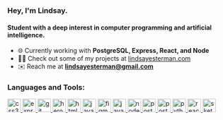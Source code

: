 <h3 align="left">Hey, I'm Lindsay. </h3>
<h4 align="left"> Student with a deep interest in computer programming and artificial intelligence.</h4>

-  🌐  Currently working with **PostgreSQL, Express, React, and Node**
- 👩‍💻 Check out some of my projects at [lindsayesterman.com](http://lindsayesterman.com)
- ✉️ Reach me at **lindsayesterman@gmail.com**

<h3 align="left">Languages and Tools:</h3>

<p align="left"> <a href="https://www.w3schools.com/css/" target="_blank"> <img
            src="https://devicons.github.io/devicon/devicon.git/icons/css3/css3-original-wordmark.svg" alt="css3"
            width="30" height="30" /> </a> <a href="https://expressjs.com" target="_blank"> <img
            src="https://devicons.github.io/devicon/devicon.git/icons/express/express-original-wordmark.svg"
            alt="express" width="30" height="30" /> </a> <a href="https://git-scm.com/" target="_blank"> <img
            src="https://www.vectorlogo.zone/logos/git-scm/git-scm-icon.svg" alt="git" width="30" height="30" /> </a> <a
        href="https://heroku.com" target="_blank"> <img src="https://www.vectorlogo.zone/logos/heroku/heroku-icon.svg"
            alt="heroku" width="30" height="30" /> </a> <a href="https://www.w3.org/html/" target="_blank"> <img
            src="https://devicons.github.io/devicon/devicon.git/icons/html5/html5-original-wordmark.svg" alt="html5"
            width="30" height="30" /> </a> <a href="https://www.java.com" target="_blank"> <img
            src="https://devicons.github.io/devicon/devicon.git/icons/java/java-original-wordmark.svg" alt="java"
            width="30" height="30" /> </a> <a href="https://www.figma.com/" target="_blank"> <img 
            src="https://www.vectorlogo.zone/logos/figma/figma-icon.svg" alt="figma"
            width="30" height="30"/> </a> <a href="https://developer.mozilla.org/en-US/docs/Web/JavaScript"
        target="_blank"> <img
            src="https://devicons.github.io/devicon/devicon.git/icons/javascript/javascript-original.svg"
            alt="javascript" width="30" height="30" /> </a> <a href="https://nodejs.org" target="_blank"> <img
            src="https://devicons.github.io/devicon/devicon.git/icons/nodejs/nodejs-original-wordmark.svg" alt="nodejs"
            width="30" height="30" /> </a> <a href="https://www.postgresql.org" target="_blank"> <img
            src="https://devicons.github.io/devicon/devicon.git/icons/postgresql/postgresql-original-wordmark.svg"
            alt="postgresql" width="30" height="30" /> </a> <a href="https://postman.com" target="_blank"> <img
            src="https://www.vectorlogo.zone/logos/getpostman/getpostman-icon.svg" alt="postman" width="30"
            height="30" /> </a> <a href="https://www.python.org" target="_blank"> <img
            src="https://devicons.github.io/devicon/devicon.git/icons/python/python-original.svg" alt="python"
            width="30" height="30" /> </a> <a href="https://reactjs.org/" target="_blank"> <img
            src="https://devicons.github.io/devicon/devicon.git/icons/react/react-original-wordmark.svg" alt="react"
            width="30" height="30" /> </a> <a href="https://www.sketch.com/" target="_blank"> <img
            src="https://www.vectorlogo.zone/logos/sketchapp/sketchapp-icon.svg" alt="sketch" width="30" height="30" />
    </a> </p>
